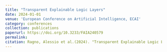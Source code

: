 ```yaml
---
title: "Transparent Explainable Logic Layers"
date: 2024-01-01
venue: 'European Conference on Artificial Intelligence, ECAI'
category: conferences
collection: publications
paperurl: https://doi.org/10.3233/FAIA240579
permalink: 
citation: Ragno, Alessio et al.(2024). "Transparent Explainable Logic Layers". European Conference on Artificial Intelligence, ECAI.
---
```

